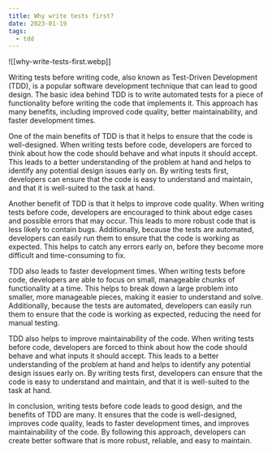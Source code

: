 ```yaml
---
title: Why write tests first?
date: 2023-01-19
tags:
  - tdd
---
```


![[why-write-tests-first.webp]]

Writing tests before writing code, also known as Test-Driven Development (TDD), is a popular software development technique that can lead to good design. The basic idea behind TDD is to write automated tests for a piece of functionality before writing the code that implements it. This approach has many benefits, including improved code quality, better maintainability, and faster development times.

One of the main benefits of TDD is that it helps to ensure that the code is well-designed. When writing tests before code, developers are forced to think about how the code should behave and what inputs it should accept. This leads to a better understanding of the problem at hand and helps to identify any potential design issues early on. By writing tests first, developers can ensure that the code is easy to understand and maintain, and that it is well-suited to the task at hand.

Another benefit of TDD is that it helps to improve code quality. When writing tests before code, developers are encouraged to think about edge cases and possible errors that may occur. This leads to more robust code that is less likely to contain bugs. Additionally, because the tests are automated, developers can easily run them to ensure that the code is working as expected. This helps to catch any errors early on, before they become more difficult and time-consuming to fix.

TDD also leads to faster development times. When writing tests before code, developers are able to focus on small, manageable chunks of functionality at a time. This helps to break down a large problem into smaller, more manageable pieces, making it easier to understand and solve. Additionally, because the tests are automated, developers can easily run them to ensure that the code is working as expected, reducing the need for manual testing.

TDD also helps to improve maintainability of the code. When writing tests before code, developers are forced to think about how the code should behave and what inputs it should accept. This leads to a better understanding of the problem at hand and helps to identify any potential design issues early on. By writing tests first, developers can ensure that the code is easy to understand and maintain, and that it is well-suited to the task at hand.

In conclusion, writing tests before code leads to good design, and the benefits of TDD are many. It ensures that the code is well-designed, improves code quality, leads to faster development times, and improves maintainability of the code. By following this approach, developers can create better software that is more robust, reliable, and easy to maintain.
